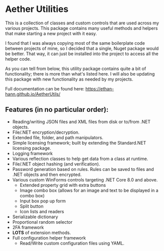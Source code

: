 ﻿# Aether Utilities
This is a collection of classes and custom controls that are used across my various projects. This package contains
many useful methods and helpers that make starting a new project with it easy.

I found that I was always copying most of the same boilerplate code between projects of mine, so I decided that a single,
Nuget package would be better. That way, it can just be installed into the project to access all the helper code.

As you can tell from below, this utility package contains quite a bit of functionality; there is more than what's listed here.
I will also be updating this package with new functionality as needed by my projects.

Full documentation can be found here: https://ethan-hann.github.io/AetherUtils/

## Features (in no particular order):
- Reading/writing JSON files and XML files from disk or to/from .NET objects.
- File/.NET encryption/decryption.
- Extended file, folder, and path manipulators.
- Simple licensing framework; built by extending the Standard.NET licensing package.
- Logging framework
- Various reflection classes to help get data from a class at runtime.
- File/.NET object hashing (and verification).
- Password generation based on rules. Rules can be saved to files and .NET objects and then encrypted.
- Various custom WinForms controls targeting .NET Core 8.0 and above.
  - Extended property grid with extra buttons
  - Image combo box (allows for an image and text to be displayed in a combo box)
  - Input box pop up form
  - Split button
  - Icon lists and readers
- Serializable dictionary
- Proportional random selector
- 2FA framework
- **LOTS** of extension methods.
- Full configuration helper framework
  - Read/Write custom configuration files using YAML.